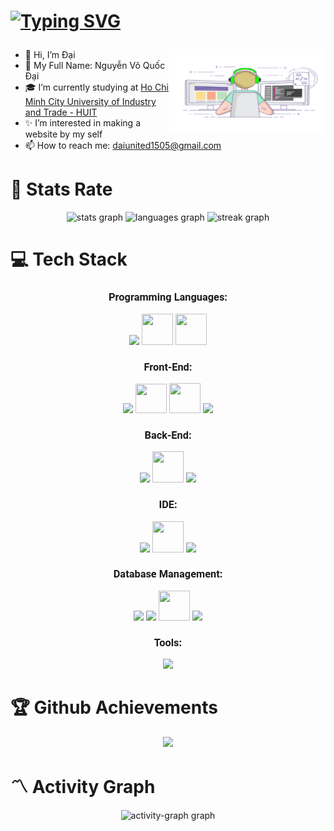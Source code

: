<h1>
  
  [![Typing SVG](https://readme-typing-svg.demolab.com?font=Fira+Code&color=42F764&weight=500&size=25&duration=2500&pause=1000&width=435&lines=Hi+There!;I'm+Dai+Nguyen!;%F0%9F%8C%A0Welcome+To+My+Gitpage!%F0%9F%92%AB)](https://git.io/typing-svg)
</h1>

<!-- GIF -->
<img align="right" height="135" width="250" src="https://raw.githubusercontent.com/mikonoid/mikonoid/main/images/gifs/coder3.gif" />

- 👋 Hi, I’m Đại
- 👀 My Full Name: Nguyễn Võ Quốc Đại
- 🎓 I’m currently studying at [Ho Chi Minh City University of Industry and Trade - HUIT](https://huit.edu.vn/)
- ✨ I’m interested in making a website by my self
- 📫 How to reach me: daiunited1505@gmail.com

# 🌟 Stats Rate
<div align="center">
  <img src="https://github-readme-stats.vercel.app/api?username=DaiUnited&show_icons=true&theme=radical" height="150" alt="stats graph"  />
  <img src="https://github-readme-stats.vercel.app/api/top-langs?username=DaiUnited&locale=en&hide_title=false&layout=compact&card_width=320&langs_count=5&theme=radical&hide_border=false&order=2" height="150" alt="languages graph"  />
  <img src="https://streak-stats.demolab.com?user=DaiUnited&locale=en&mode=daily&theme=radical&hide_border=false&border_radius=5&order=3" height="150" alt="streak graph"  />
</div>

# 💻 Tech Stack
<div align="center">
<h3 style="font-family: 'Roboto', sans-serif">Programming Languages:</h3>

![](https://skillicons.dev/icons?i=java&theme=light) <img src="https://upload.wikimedia.org/wikipedia/commons/b/bd/Logo_C_sharp.svg" width="50" height="50"> <img src="https://icons.veryicon.com/png/System/Colorful%20Long%20Shadow/Html%20tags.png" width="50" height="50">

<h3 style="font-family: 'Roboto', sans-serif">Front-End:</h3>

![](https://skillicons.dev/icons?i=html,css) <img src="https://i.pinimg.com/originals/13/40/7c/13407c12f50f08d328800c3caef43f61.png" width="50" height="47"> <img src="https://seeklogo.com/images/B/bootstrap-framework-logo-D45BDEC73C-seeklogo.com.png" width="50" height="48"> ![](https://skillicons.dev/icons?i=tailwind) 

<h3 style="font-family: 'Roboto', sans-serif">Back-End:</h3>

![](https://skillicons.dev/icons?i=spring,hibernate) <img src="https://upload.wikimedia.org/wikipedia/commons/thumb/e/ee/.NET_Core_Logo.svg/2048px-.NET_Core_Logo.svg.png" width="50" height="50"> ![](https://skillicons.dev/icons?i=nodejs,nestjs)
<h3 style="font-family: 'Roboto', sans-serif">IDE:</h3>

![](https://skillicons.dev/icons?i=vscode,visualstudio) <img src="https://upload.wikimedia.org/wikipedia/commons/thumb/9/98/Apache_NetBeans_Logo.svg/666px-Apache_NetBeans_Logo.svg.png" width="50" height="50"> ![](https://skillicons.dev/icons?i=idea,webstorm)

<h3 style="font-family: 'Roboto', sans-serif">Database Management:</h3>

![](https://skillicons.dev/icons?i=mysql,postgres) ![](https://skillicons.dev/icons?i=mongodb) <img src="https://www.freeiconspng.com/uploads/sql-server-icon-png-8.png" width="50" height="48"> ![](https://skillicons.dev/icons?i=cassandra&theme=light)

<h3 style="font-family: 'Roboto', sans-serif">Tools:</h3>

![](https://skillicons.dev/icons?i=jquery,selenium,stackoverflow,docker,git&theme=light)

</div>

# 🏆 Github Achievements
<div align="center">

![](https://github-profile-trophy.vercel.app/?username=ryo-ma&rank=SSS,SS,S,A,AA,AAA&theme=radical)
</div>

# 〽️ Activity Graph
<div align="center">
  <img src="https://github-readme-activity-graph.vercel.app/graph?username=DaiUnited&radius=35&theme=redical&area=true&order=5" height="310" alt="activity-graph graph"  />
</div>


<!---
DaiUnited/DaiUnited is a ✨ special ✨ repository because its `README.md` (this file) appears on your GitHub profile.
You can click the Preview link to take a look at your changes.
--->
